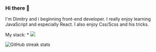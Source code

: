 ### Hi there 👋

I'm Dimitry and i beginning front-end developer. I really enjoy learning JavaScript and especially React. I also enjoy Css/Scss and his tricks.

My stack:
* 
            <img src="https://cdn.jsdelivr.net/gh/devicons/devicon/icons/react/react-original-wordmark.svg" />
          
![GitHub streak stats](https://github-readme-streak-stats.herokuapp.com/?user=Dimitry-prog)  
